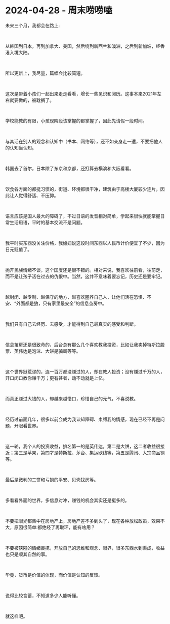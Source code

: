 # 2024-04-28 - 周末唠唠嗑

<p style="visibility: visible;">未来三个月，我都会在路上:</p><p style="visibility: visible;"><br style="visibility: visible;"></p><p style="visibility: visible;">从韩国到日本，再到加拿大、美国，然后绕到新西兰和澳洲，之后到新加坡，经香港入境大陆。</p><p style="visibility: visible;"><br style="visibility: visible;"></p><p style="visibility: visible;">所以更新上，我尽量，篇幅会比较简短。</p><p style="visibility: visible;"><br style="visibility: visible;"></p><p style="visibility: visible;">这次是带着小孩们一起出来走走看看，增长一些见识和阅历。这事本来2021年左右就要做的，被耽搁了。</p><p style="visibility: visible;"><br style="visibility: visible;"></p><p style="visibility: visible;">学校能教的有限，小孩现阶段该掌握的都掌握了，因此先请假一段时间。</p><p style="visibility: visible;"><br style="visibility: visible;"></p><p style="visibility: visible;">与其活在别人的观念和认知中（书本、网络等），还不如亲身走一遭，不要把他人的认知当认知。</p><p style="visibility: visible;"><br style="visibility: visible;"></p><p style="visibility: visible;">韩国去了首尔，日本除了东京和京都，还打算去横滨和大阪看看。</p><p style="visibility: visible;"><br style="visibility: visible;"></p><p style="visibility: visible;">饮食各方面的都挺习惯的，街道、环境都很干净，建筑由于高楼大厦较少连片，因此让人觉得舒适、不压抑。</p><p style="visibility: visible;"><br style="visibility: visible;"></p><p style="visibility: visible;">语言应该是国人最大的障碍了，不过日语的发音相对简单，学起来很快就能掌握日常生活用语，平时的基本交流不是问题。</p><p style="visibility: visible;"><br style="visibility: visible;"></p><p style="visibility: visible;">我平时买东西没关注价格，我媳妇说这段时间东西以人民币计价便宜了不少，因为日元贬值了。</p><p style="visibility: visible;"><br style="visibility: visible;"></p><p style="visibility: visible;">抛开民族情绪不谈，这个国度还是很不错的。相对来说，我喜欢往前看，往前走，而不是让孩子活在过去的仇恨中。当然，这并不意味着要忘记，历史还是要牢记。</p><p style="visibility: visible;"><br style="visibility: visible;"></p><p style="visibility: visible;">越封闭、越专制、越保守的地方，越喜欢圈养自己人，让他们活在恐惧、不安、“外面都是狼，只有家里最安全”的信息茧房中。</p><p style="visibility: visible;"><br style="visibility: visible;"></p><p style="visibility: visible;">我们只有自己去经历、去感受，才能得到自己最真实的感受和判断。</p><p style="visibility: visible;"><br style="visibility: visible;"></p><p style="visibility: visible;">信息茧房还是很致命的，后台总有那么几个喜欢教我投资，比如让我卖掉特斯拉股票、英伟达是泡沫、大饼是骗局等等。</p><p style="visibility: visible;"><br style="visibility: visible;"></p><p style="visibility: visible;">这个世界挺荒谬的，连一百万都没赚过的人，却在教人投资；没有赚过千万的人，开口闭口教你赚千万；更有甚者，动不动就是上亿。</p><p style="visibility: visible;"><br style="visibility: visible;"></p><p style="visibility: visible;">而真正赚过大钱的人，却越来越惜口，珍惜自己的元气，不喜说教。</p><p><br></p><p>经历过前面几年，很多以前会成为我认知障碍、束缚我的情感，现在已经不再是问题，开眼看世界。</p><p><br></p><p>这一轮，我个人的投资收益，排名第一的是英伟达，第二是大饼，这二者收益很接近；第三是苹果，第四才是特斯拉、茅台、集运欧线等，第五是腾讯、大宗商品铜等。</p><p><br></p><p>最后是微利的二饼和亏损的平安、贝壳找房等。</p><p><br></p><p>多看看外面的世界，多信息对冲，赚钱的机会其实还是挺多的。</p><p><br></p><p>不要把眼光都集中在房地产上，房地产差不多到头了，现在各种放松政策，效果不大，原因很简单:都绝经了再取环，能有啥用？</p><p><br></p><p>不要被狭隘的情绪裹携，开放自己的思维和观念、眼界，很多东西水到渠成，收益也只是顺其自然的事。</p><p><br></p><p>毕竟，货币是价值的体现，而价值是认知的反馈。</p><p><br></p><p>说得比较含蓄，不知道多少人能听懂。</p><p><br></p><p>就这样吧。</p><p style="display: none;"><mp-style-type data-value="10000"></mp-style-type></p>